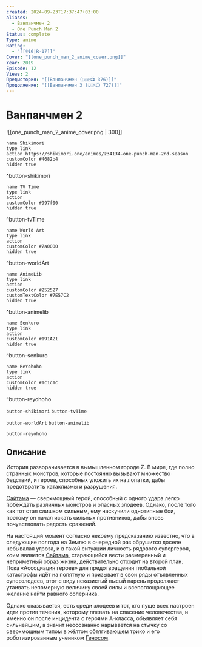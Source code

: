 ```yaml
---
created: 2024-09-23T17:37:47+03:00
aliases:
  - Ванпанчмен 2
  - One Punch Man 2
Status: complete
Type: anime
Rating:
  - "[[®️16|R-17]]"
Cover: "[[one_punch_man_2_anime_cover.png]]"
Year: 2019
Episode: 12
Views: 2
Предыстория: "[[Ванпанчмен (🇯🇵📺 376)]]"
Продолжение: "[[Ванпанчмен 3 (🇯🇵📺 727)]]"
---
```


# Ванпанчмен 2

![[one_punch_man_2_anime_cover.png | 300]]

```button
name Shikimori
type link
action https://shikimori.one/animes/z34134-one-punch-man-2nd-season
customColor #4682b4
hidden true
```
^button-shikimori

```button
name TV Time
type link
action 
customColor #997f00
hidden true
```
^button-tvTime

```button
name World Art
type link
action 
customColor #7a0000
hidden true
```
^button-worldArt

```button
name AnimeLib
type link
action 
customColor #252527
customTextColor #7E57C2
hidden true
```
^button-animelib

```button
name Senkuro
type link
action 
customColor #191A21
hidden true
```
^button-senkuro

```button
name ReYohoho
type link
action 
customColor #1c1c1c
hidden true
```
^button-reyohoho



`button-shikimori` `button-tvTime`

`button-worldArt` `button-animelib`

`button-reyohoho`

## Описание

История разворачивается в вымышленном городе Z. В мире, где полно странных монстров, которые постоянно вызывают множество бедствий, и героев, способных уложить их на лопатки, дабы предотвратить катаклизмы и разрушения.

[Сайтама](https://shikimori.one/characters/73935-saitama) — сверхмощный герой, способный с одного удара легко побеждать различных монстров и опасных злодеев. Однако, после того как тот стал слишком сильным, ему наскучили однотипные бои, поэтому он начал искать сильных противников, дабы вновь почувствовать радость сражений.

На настоящий момент согласно некоему предсказанию известно, что в следующие полгода на Землю в очередной раз обрушится доселе небывалая угроза, и в такой ситуации личность рядового супергероя, коим является [Сайтама](https://shikimori.one/characters/73935-saitama), старающийся вести размеренный и неприметный образ жизни, действительно отходит на второй план. Пока «Ассоциация героев» для предотвращения глобальной катастрофы идёт на попятную и призывает в свои ряды отъявленных суперзлодеев, этот с виду неказистый лысый парень продолжает утаивать непомерную величину своей силы и всепоглощающее желание найти равного соперника.

Однако оказывается, есть среди злодеев и тот, кто пуще всех настроен идти против течения, которому плевать на спасение человечества, и именно он после инцидента с героями A-класса, объявляет себя сильнейшим, а значит неосознанно нарывается на стычку со сверхмощным типом в жёлтом обтягивающем трико и его роботизированным учеником [Геносом](https://shikimori.one/characters/73979-genos).

